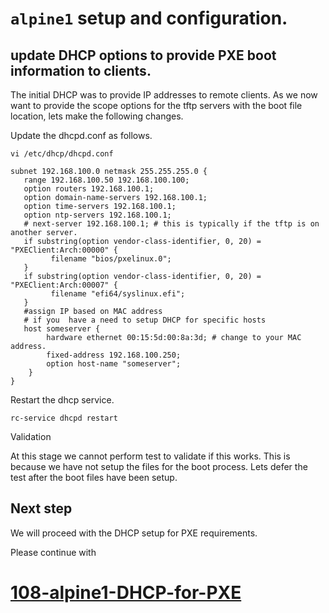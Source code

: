 # `alpine1` setup and configuration.

## update DHCP options to provide PXE boot information to clients.

The initial DHCP was to provide IP addresses to remote clients. 
As we now want to provide the scope options for the tftp servers with the boot file location, lets make the following changes.

Update the dhcpd.conf as follows.
```
vi /etc/dhcp/dhcpd.conf

subnet 192.168.100.0 netmask 255.255.255.0 {
   range 192.168.100.50 192.168.100.100;
   option routers 192.168.100.1;
   option domain-name-servers 192.168.100.1;
   option time-servers 192.168.100.1;
   option ntp-servers 192.168.100.1;
   # next-server 192.168.100.1; # this is typically if the tftp is on another server.
   if substring(option vendor-class-identifier, 0, 20) = "PXEClient:Arch:00000" {
         filename "bios/pxelinux.0";
   }
   if substring(option vendor-class-identifier, 0, 20) = "PXEClient:Arch:00007" {
         filename "efi64/syslinux.efi";
   }
   #assign IP based on MAC address
   # if you  have a need to setup DHCP for specific hosts 
   host someserver {
        hardware ethernet 00:15:5d:00:8a:3d; # change to your MAC address. 
        fixed-address 192.168.100.250;
        option host-name "someserver";
    }
}

```
Restart the dhcp service.
```
rc-service dhcpd restart
```
Validation

At this stage we cannot perform test to validate if this works. This is because we have not setup the files for the boot process.
Lets defer the test after the boot files have been setup.

## Next step

We will proceed with the DHCP setup for PXE requirements. 

Please continue with 
# [108-alpine1-DHCP-for-PXE](./../108-alpine1-DHCP-for-PXE.md)

